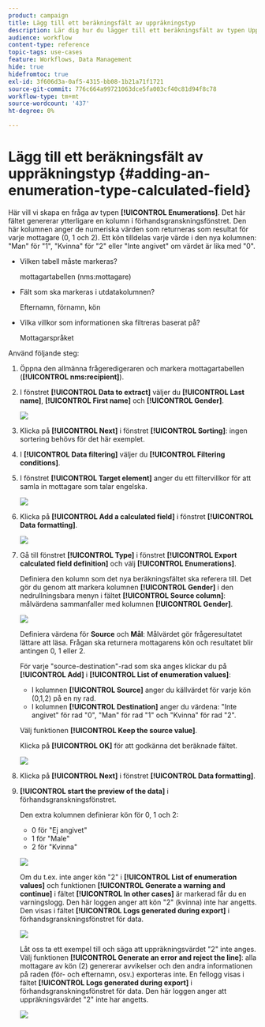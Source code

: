 ```yaml
---
product: campaign
title: Lägg till ett beräkningsfält av uppräkningstyp
description: Lär dig hur du lägger till ett beräkningsfält av typen Uppräkning
audience: workflow
content-type: reference
topic-tags: use-cases
feature: Workflows, Data Management
hide: true
hidefromtoc: true
exl-id: 3f606d3a-0af5-4315-bb08-1b21a71f1721
source-git-commit: 776c664a99721063dce5fa003cf40c81d94f8c78
workflow-type: tm+mt
source-wordcount: '437'
ht-degree: 0%

---
```


# Lägg till ett beräkningsfält av uppräkningstyp {#adding-an-enumeration-type-calculated-field}



Här vill vi skapa en fråga av typen **[!UICONTROL Enumerations]**. Det här fältet genererar ytterligare en kolumn i förhandsgranskningsfönstret. Den här kolumnen anger de numeriska värden som returneras som resultat för varje mottagare (0, 1 och 2). Ett kön tilldelas varje värde i den nya kolumnen: &quot;Man&quot; för &quot;1&quot;, &quot;Kvinna&quot; för &quot;2&quot; eller &quot;Inte angivet&quot; om värdet är lika med &quot;0&quot;.

* Vilken tabell måste markeras?

  mottagartabellen (nms:mottagare)

* Fält som ska markeras i utdatakolumnen?

  Efternamn, förnamn, kön

* Vilka villkor som informationen ska filtreras baserat på?

  Mottagarspråket

Använd följande steg:

1. Öppna den allmänna frågeredigeraren och markera mottagartabellen (**[!UICONTROL nms:recipient]**).
1. I fönstret **[!UICONTROL Data to extract]** väljer du **[!UICONTROL Last name]**, **[!UICONTROL First name]** och **[!UICONTROL Gender]**.

   ![](assets/query_editor_nveau_73.png)

1. Klicka på **[!UICONTROL Next]** i fönstret **[!UICONTROL Sorting]**: ingen sortering behövs för det här exemplet.
1. I **[!UICONTROL Data filtering]** väljer du **[!UICONTROL Filtering conditions]**.
1. I fönstret **[!UICONTROL Target element]** anger du ett filtervillkor för att samla in mottagare som talar engelska.

   ![](assets/query_editor_nveau_74.png)

1. Klicka på **[!UICONTROL Add a calculated field]** i fönstret **[!UICONTROL Data formatting]**.

   ![](assets/query_editor_nveau_75.png)

1. Gå till fönstret **[!UICONTROL Type]** i fönstret **[!UICONTROL Export calculated field definition]** och välj **[!UICONTROL Enumerations]**.

   Definiera den kolumn som det nya beräkningsfältet ska referera till. Det gör du genom att markera kolumnen **[!UICONTROL Gender]** i den nedrullningsbara menyn i fältet **[!UICONTROL Source column]**: målvärdena sammanfaller med kolumnen **[!UICONTROL Gender]**.

   ![](assets/query_editor_nveau_76.png)

   Definiera värdena för **Source** och **Mål**: Målvärdet gör frågeresultatet lättare att läsa. Frågan ska returnera mottagarens kön och resultatet blir antingen 0, 1 eller 2.

   För varje &quot;source-destination&quot;-rad som ska anges klickar du på **[!UICONTROL Add]** i **[!UICONTROL List of enumeration values]**:

   * I kolumnen **[!UICONTROL Source]** anger du källvärdet för varje kön (0,1,2) på en ny rad.
   * I kolumnen **[!UICONTROL Destination]** anger du värdena: &quot;Inte angivet&quot; för rad &quot;0&quot;, &quot;Man&quot; för rad &quot;1&quot; och &quot;Kvinna&quot; för rad &quot;2&quot;.

   Välj funktionen **[!UICONTROL Keep the source value]**.

   Klicka på **[!UICONTROL OK]** för att godkänna det beräknade fältet.

   ![](assets/query_editor_nveau_77.png)

1. Klicka på **[!UICONTROL Next]** i fönstret **[!UICONTROL Data formatting]**.
1. **[!UICONTROL start the preview of the data]** i förhandsgranskningsfönstret.

   Den extra kolumnen definierar kön för 0, 1 och 2:

   * 0 för &quot;Ej angivet&quot;
   * 1 för &quot;Male&quot;
   * 2 för &quot;Kvinna&quot;

   ![](assets/query_editor_nveau_78.png)

   Om du t.ex. inte anger kön &quot;2&quot; i **[!UICONTROL List of enumeration values]** och funktionen **[!UICONTROL Generate a warning and continue]** i fältet **[!UICONTROL In other cases]** är markerad får du en varningslogg. Den här loggen anger att kön &quot;2&quot; (kvinna) inte har angetts. Den visas i fältet **[!UICONTROL Logs generated during export]** i förhandsgranskningsfönstret för data.

   ![](assets/query_editor_nveau_79.png)

   Låt oss ta ett exempel till och säga att uppräkningsvärdet &quot;2&quot; inte anges. Välj funktionen **[!UICONTROL Generate an error and reject the line]**: alla mottagare av kön (2) genererar avvikelser och den andra informationen på raden (för- och efternamn, osv.) exporteras inte. En fellogg visas i fältet **[!UICONTROL Logs generated during export]** i förhandsgranskningsfönstret för data. Den här loggen anger att uppräkningsvärdet &quot;2&quot; inte har angetts.

   ![](assets/query_editor_nveau_80.png)
